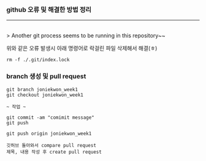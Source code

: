 ### github 오류 및 해결한 방법 정리

***

<br>
> Another git process seems to be running in this repository~~

위와 같은 오류 발생시 아래 명령어로 락걸린 파일 삭제해서 해결(ㅎ)
```
rm -f ./.git/index.lock
```


###  branch 생성 및 pull request
```
git branch joniekwon_week1
git checkout joniekwon_week1

~ 작업 ~

git commit -am "comimit message"
git push

git push origin joniekwon_week1

깃허브 돌아와서 compare pull request
제목, 내용 작성 후 create pull request
```
